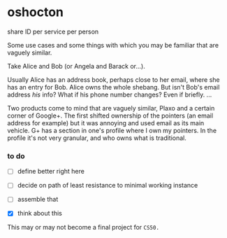 oshocton
========

share ID per service per person

Some use cases and some things with which you may be familiar that are vaguely similar.

Take Alice and Bob (or Angela and Barack or...).

Usually Alice has an address book, perhaps close to her email, where she has an entry for Bob. Alice owns the whole shebang. But isn't Bob's email address _his_ info? What if his phone number changes? Even if briefly. ...

Two products come to mind that are vaguely similar, Plaxo and a certain corner of Google+. The first shifted ownership of the pointers (an email address for example) but it was annoying and used email as its main vehicle. G+ has a section in one's profile where I own my pointers. In the profile it's not very granular, and who owns what is traditional.

### to do

- [ ] define better right here
- [ ] decide on path of least resistance to minimal working instance
- [ ] assemble that
- [x] think about this



This may or may not become a final project for `CS50.`

